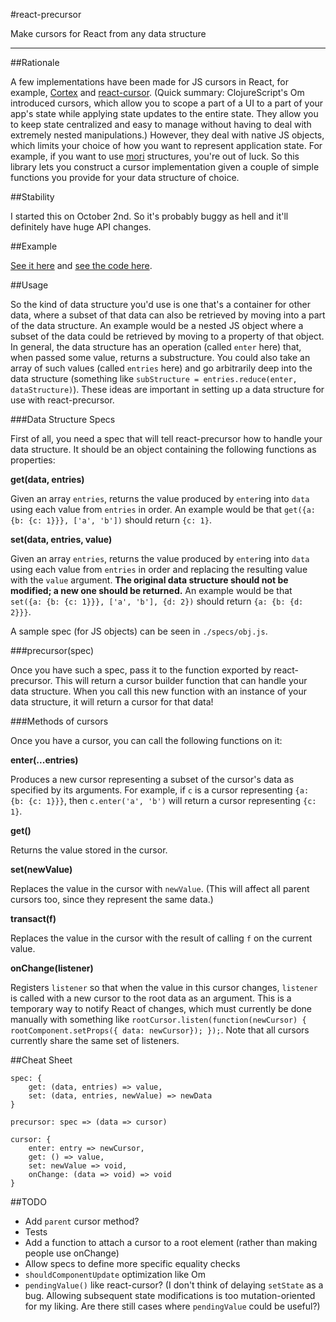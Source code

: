 #react-precursor

Make cursors for React from any data structure

---

##Rationale

A few implementations have been made for JS cursors in React, for example, [Cortex](https://github.com/mquan/cortex) and [react-cursor](https://github.com/dustingetz/react-cursor). (Quick summary: ClojureScript's Om introduced cursors, which allow you to scope a part of a UI to a part of your app's state while applying state updates to the entire state. They allow you to keep state centralized and easy to manage without having to deal with extremely nested manipulations.) However, they deal with native JS objects, which limits your choice of how you want to represent application state. For example, if you want to use [mori](http://swannodette.github.io/mori/) structures, you're out of luck. So this library lets you construct a cursor implementation given a couple of simple functions you provide for your data structure of choice.

##Stability

I started this on October 2nd. So it's probably buggy as hell and it'll definitely have huge API changes.

##Example

[See it here](https://rawgit.com/j201/react-precursor/master/examples/obj/index.html) and [see the code here](https://github.com/j201/react-precursor/blob/master/examples/obj/app.js).

##Usage

So the kind of data structure you'd use is one that's a container for other data, where a subset of that data can also be retrieved by moving into a part of the data structure. An example would be a nested JS object where a subset of the data could be retrieved by moving to a property of that object. In general, the data structure has an operation (called `enter` here) that, when passed some value, returns a substructure. You could also take an array of such values (called `entries` here) and go arbitrarily deep into the data structure (something like `subStructure = entries.reduce(enter, dataStructure)`). These ideas are important in setting up a data structure for use with react-precursor.

###Data Structure Specs

First of all, you need a spec that will tell react-precursor how to handle your data structure. It should be an object containing the following functions as properties:

**get(data, entries)**

Given an array `entries`, returns the value produced by `enter`ing into `data` using each value from `entries` in order. An example would be that `get({a: {b: {c: 1}}}, ['a', 'b'])` should return `{c: 1}`.

**set(data, entries, value)**

Given an array `entries`, returns the value produced by `enter`ing into `data` using each value from `entries` in order and replacing the resulting value with the `value` argument. **The original data structure should not be modified; a new one should be returned.** An example would be that `set({a: {b: {c: 1}}}, ['a', 'b'], {d: 2})` should return `{a: {b: {d: 2}}}`.

A sample spec (for JS objects) can be seen in `./specs/obj.js`.

###precursor(spec)

Once you have such a spec, pass it to the function exported by react-precursor. This will return a cursor builder function that can handle your data structure. When you call this new function with an instance of your data structure, it will return a cursor for that data!

###Methods of cursors

Once you have a cursor, you can call the following functions on it:

**enter(...entries)**

Produces a new cursor representing a subset of the cursor's data as specified by its arguments. For example, if `c` is a cursor representing `{a: {b: {c: 1}}}`, then `c.enter('a', 'b')` will return a cursor representing `{c: 1}`.

**get()**

Returns the value stored in the cursor.

**set(newValue)**

Replaces the value in the cursor with `newValue`. (This will affect all parent cursors too, since they represent the same data.)

**transact(f)**

Replaces the value in the cursor with the result of calling `f` on the current value.

**onChange(listener)**

Registers `listener` so that when the value in this cursor changes, `listener` is called with a new cursor to the root data as an argument. This is a temporary way to notify React of changes, which must currently be done manually with something like `rootCursor.listen(function(newCursor) { rootComponent.setProps({ data: newCursor}); });`. Note that all cursors currently share the same set of listeners.

##Cheat Sheet

```
spec: {
	get: (data, entries) => value,
	set: (data, entries, newValue) => newData
}

precursor: spec => (data => cursor)

cursor: {
	enter: entry => newCursor,
	get: () => value,
	set: newValue => void,
	onChange: (data => void) => void
}
```

##TODO

- Add `parent` cursor method?
- Tests
- Add a function to attach a cursor to a root element (rather than making people use onChange)
- Allow specs to define more specific equality checks
- `shouldComponentUpdate` optimization like Om
- `pendingValue()` like react-cursor? (I don't think of delaying `setState` as a bug. Allowing subsequent state modifications is too mutation-oriented for my liking. Are there still cases where `pendingValue` could be useful?)
